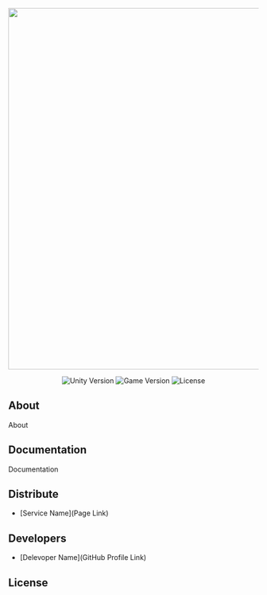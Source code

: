 <p align="center">
      <img src="Project Logo Url" width="726">
</p>

<p align="center">
   <img src="" alt="Unity Version">
   <img src="" alt="Game Version">
   <img src="" alt="License">
</p>

## About

About 

## Documentation

Documentation 

## Distribute

- [Service Name](Page Link)


## Developers

- [Delevoper Name](GitHub Profile Link)

## License
